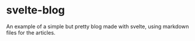 # svelte-blog
An example of a simple but pretty blog made with svelte, using markdown files for the articles. 
